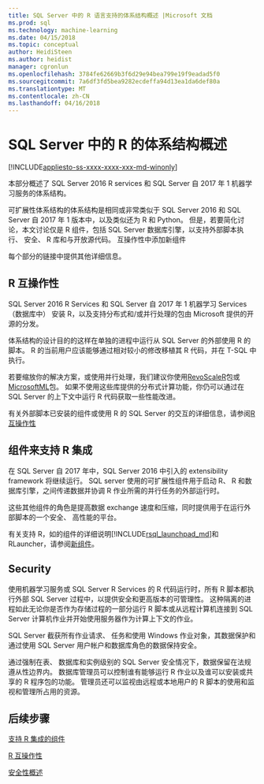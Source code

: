 ```yaml
---
title: SQL Server 中的 R 语言支持的体系结构概述 |Microsoft 文档
ms.prod: sql
ms.technology: machine-learning
ms.date: 04/15/2018
ms.topic: conceptual
author: HeidiSteen
ms.author: heidist
manager: cgronlun
ms.openlocfilehash: 3784fe62669b3f6d29e94bea799e19f9eadad5f0
ms.sourcegitcommit: 7a6df3fd5bea9282ecdeffa94d13ea1da6def80a
ms.translationtype: MT
ms.contentlocale: zh-CN
ms.lasthandoff: 04/16/2018
---
```

# <a name="architecture-overview-for-r-in-sql-server"></a>SQL Server 中的 R 的体系结构概述
[!INCLUDE[appliesto-ss-xxxx-xxxx-xxx-md-winonly](../../includes/appliesto-ss-xxxx-xxxx-xxx-md-winonly.md)]

本部分概述了 SQL Server 2016 R services 和 SQL Server 自 2017 年 1 机器学习服务的体系结构。

可扩展性体系结构的体系结构是相同或非常类似于 SQL Server 2016 和 SQL Server 自 2017 年 1 版本中，以及类似还为 R 和 Python。 但是，若要简化讨论，本文讨论仅是 R 组件，包括 SQL Server 数据库引擎，以支持外部脚本执行、 安全、 R 库和与开放源代码。 互操作性中添加新组件

每个部分的链接中提供其他详细信息。

## <a name="r-interoperability"></a>R 互操作性

SQL Server 2016 R Services 和 SQL Server 自 2017 年 1 机器学习 Services （数据库中） 安装 R，以及支持分布式和/或并行处理的包由 Microsoft 提供的开源的分发。

体系结构的设计目的的这样在单独的进程中运行从 SQL Server 的外部使用 R 的脚本。 R 的当前用户应该能够通过相对较小的修改移植其 R 代码，并在 T-SQL 中执行。

若要缩放你的解决方案，或使用并行处理，我们建议你使用[RevoScaleR](https://docs.microsoft.com/r-server/r-reference/revoscaler/revoscaler)包或[MicrosoftML](https://docs.microsoft.com/r-server/r-reference/microsoftml/microsoftml-package)包。 如果不使用这些库提供的分布式计算功能，你仍可以通过在 SQL Server 的上下文中运行 R 代码获取一些性能改进。

有关外部脚本已安装的组件或使用 R 的 SQL Server 的交互的详细信息，请参阅[R 互操作性](../../advanced-analytics/r/r-interoperability-in-sql-server.md)

## <a name="components-to-support-r-integration"></a>组件来支持 R 集成

在 SQL Server 自 2017 年中，SQL Server 2016 中引入的 extensibility framework 将继续运行。 SQL server 使用的可扩展性组件用于启动 R、 R 和数据库引擎，之间传递数据并协调 R 作业所需的并行任务的外部运行时。

这些其他组件的角色是提高数据 exchange 速度和压缩，同时提供用于在运行外部脚本的一个安全、 高性能的平台。

有关支持 R，如的组件的详细说明[!INCLUDE[rsql_launchpad_md](../../includes/rsql-launchpad-md.md)]和 RLauncher，请参阅[新组件](../../advanced-analytics/r/new-components-in-sql-server-to-support-r.md)。

## <a name="security"></a>Security

使用机器学习服务或 SQL Server R Services 的 R 代码运行时，所有 R 脚本都执行外部 SQL Server 过程中，以提供安全和更高版本的可管理性。 这种隔离的进程如此无论你是否作为存储过程的一部分运行 R 脚本或从远程计算机连接到 SQL Server 计算机作业并开始使用服务器作为计算上下文的作业。

SQL Server 截获所有作业请求、 任务和使用 Windows 作业对象，其数据保护和通过使用 SQL Server 用户帐户和数据库角色的数据保持安全。

通过强制在表、 数据库和实例级别的 SQL Server 安全情况下，数据保留在法规遵从性边界内。 数据库管理员可以控制谁有能够运行 R 作业以及谁可以安装或共享的 R 程序包的功能。 管理员还可以监视由远程或本地用户的 R 脚本的使用和监视和管理所占用的资源。

## <a name="next-steps"></a>后续步骤

[支持 R 集成的组件](new-components-in-sql-server-to-support-r.md)

[R 互操作性](r-interoperability-in-sql-server.md)

[安全性概述](security-overview-sql-server-r.md)

